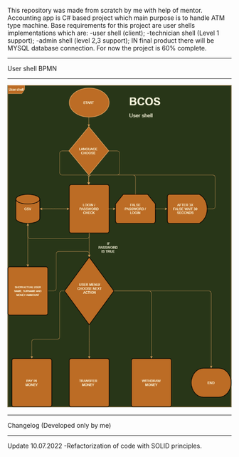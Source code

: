 This repository was made from scratch by me with help of mentor. Accounting app is C# based project which main purpose is to handle ATM type machine.
Base requirements for this project are user shells implementations which are:
-user shell (client);
-technician shell (Level 1 support);
-admin shell (level 2,3 support);
IN final product there will be MYSQL database connection.
For now the project is 60% complete.
****************
User shell BPMN
****************
![UserShellBPMN](https://github.com/mchmielczyk/accounting_app/blob/master/bcos-usershell.png)
****************
Changelog (Developed only by me)
****************

Update 10.07.2022
-Refactorization of code with SOLID principles.
